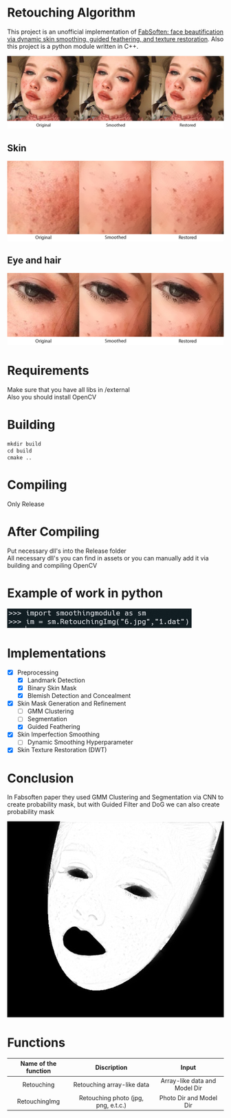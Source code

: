 # Retouching Algorithm
This project is an unofficial implementation of [FabSoften: face beautification via dynamic skin smoothing, guided feathering, and texture restoration](https://openaccess.thecvf.com/content_CVPRW_2020/papers/w31/Velusamy_FabSoften_Face_Beautification_via_Dynamic_Skin_Smoothing_Guided_Feathering_and_CVPRW_2020_paper.pdf). Also this project is a python module written in C++.

![](./assets/3in11.png)  
## Skin
![](./assets/3in11skin.png)  
## Eye and hair
![](./assets/3in11eyeandhair.png)

# Requirements

Make sure that you have all libs in /external   
Also you should install OpenCV

# Building

```
mkdir build
cd build
cmake ..
```
# Compiling

Only Release

# After Compiling

Put necessary dll's into the Release folder  
All necessary dll's you can find in assets or you can manually add it via building and compiling OpenCV

# Example of work in python

![](./assets/Python.png)

# Implementations 

- [x] Preprocessing
  - [x] Landmark Detection
  - [x] Binary Skin Mask
  - [x] Blemish Detection and Concealment
- [x] Skin Mask Generation and Refinement
  - [ ] GMM Clustering
  - [ ] Segmentation
  - [x] Guided Feathering
- [x] Skin Imperfection Smoothing
  - [ ] Dynamic Smoothing Hyperparameter
- [x] Skin Texture Restoration (DWT)

# Conclusion

In Fabsoften paper they used GMM Clustering and Segmentation via CNN to create probability mask, but with Guided Filter and DoG we can also create probability mask  

![](./assets/probability_mask.jpg)

# Functions

| Name of the function | Discription | Input |
|:---------:|:---------:|:---------:|
| Retouching | Retouching array-like data | Array-like data and Model Dir |
| RetouchingImg | Retouching photo (jpg, png, e.t.c.) | Photo Dir and Model Dir |